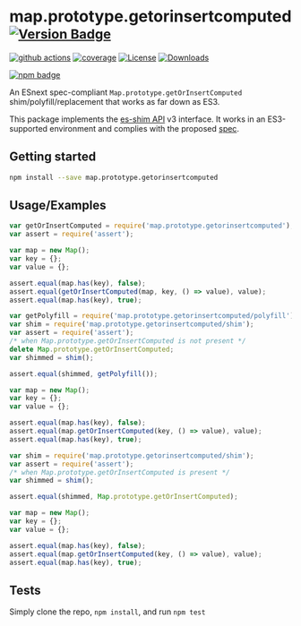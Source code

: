 # map.prototype.getorinsertcomputed <sup>[![Version Badge][npm-version-svg]][package-url]</sup>

[![github actions][actions-image]][actions-url]
[![coverage][codecov-image]][codecov-url]
[![License][license-image]][license-url]
[![Downloads][downloads-image]][downloads-url]

[![npm badge][npm-badge-png]][package-url]

An ESnext spec-compliant `Map.prototype.getOrInsertComputed` shim/polyfill/replacement that works as far down as ES3.

This package implements the [es-shim API](https://github.com/es-shims/api) v3 interface. It works in an ES3-supported environment and complies with the proposed [spec](https://tc39.github.io/proposal-array-grouping/).

## Getting started

```sh
npm install --save map.prototype.getorinsertcomputed
```

## Usage/Examples

```js
var getOrInsertComputed = require('map.prototype.getorinsertcomputed');
var assert = require('assert');

var map = new Map();
var key = {};
var value = {};

assert.equal(map.has(key), false);
assert.equal(getOrInsertComputed(map, key, () => value), value);
assert.equal(map.has(key), true);
```

```js
var getPolyfill = require('map.prototype.getorinsertcomputed/polyfill');
var shim = require('map.prototype.getorinsertcomputed/shim');
var assert = require('assert');
/* when Map.prototype.getOrInsertComputed is not present */
delete Map.prototype.getOrInsertComputed;
var shimmed = shim();

assert.equal(shimmed, getPolyfill());

var map = new Map();
var key = {};
var value = {};

assert.equal(map.has(key), false);
assert.equal(map.getOrInsertComputed(key, () => value), value);
assert.equal(map.has(key), true);
```

```js
var shim = require('map.prototype.getorinsertcomputed/shim');
var assert = require('assert');
/* when Map.prototype.getOrInsertComputed is present */
var shimmed = shim();

assert.equal(shimmed, Map.prototype.getOrInsertComputed);

var map = new Map();
var key = {};
var value = {};

assert.equal(map.has(key), false);
assert.equal(map.getOrInsertComputed(key, () => value), value);
assert.equal(map.has(key), true);
```

## Tests
Simply clone the repo, `npm install`, and run `npm test`

[package-url]: https://npmjs.org/package/map.prototype.getorinsertcomputed
[npm-version-svg]: https://versionbadg.es/es-shims/Map.prototype.getOrInsertComputed.svg
[deps-svg]: https://david-dm.org/es-shims/Map.prototype.getOrInsertComputed.svg
[deps-url]: https://david-dm.org/es-shims/Map.prototype.getOrInsertComputed
[dev-deps-svg]: https://david-dm.org/es-shims/Map.prototype.getOrInsertComputed/dev-status.svg
[dev-deps-url]: https://david-dm.org/es-shims/Map.prototype.getOrInsertComputed#info=devDependencies
[npm-badge-png]: https://nodei.co/npm/map.prototype.getorinsertcomputed.png?downloads=true&stars=true
[license-image]: https://img.shields.io/npm/l/map.prototype.getorinsertcomputed.svg
[license-url]: LICENSE
[downloads-image]: https://img.shields.io/npm/dm/map.prototype.getorinsertcomputed.svg
[downloads-url]: https://npm-stat.com/charts.html?package=map.prototype.getorinsertcomputed
[codecov-image]: https://codecov.io/gh/es-shims/Map.prototype.getOrInsertComputed/branch/main/graphs/badge.svg
[codecov-url]: https://app.codecov.io/gh/es-shims/Map.prototype.getOrInsertComputed/
[actions-image]: https://img.shields.io/endpoint?url=https://github-actions-badge-u3jn4tfpocch.runkit.sh/es-shims/Map.prototype.getOrInsertComputed
[actions-url]: https://github.com/es-shims/Map.prototype.getOrInsertComputed/actions
